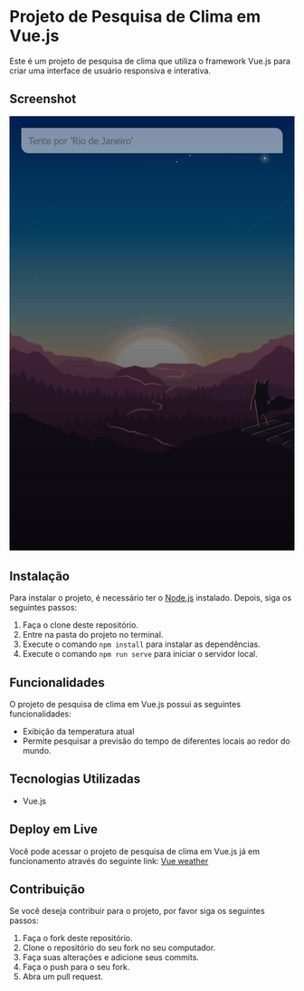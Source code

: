 # Projeto de Pesquisa de Clima em Vue.js

Este é um projeto de pesquisa de clima que utiliza o framework Vue.js para criar uma interface de usuário responsiva e interativa.

## Screenshot

![Nome da imagem](https://raw.githubusercontent.com/FelipeManchester/vue-weather/master/screenshot.png)

## Instalação

Para instalar o projeto, é necessário ter o [Node.js](https://nodejs.org/) instalado. Depois, siga os seguintes passos:

1. Faça o clone deste repositório.
2. Entre na pasta do projeto no terminal.
3. Execute o comando `npm install` para instalar as dependências.
4. Execute o comando `npm run serve` para iniciar o servidor local.

## Funcionalidades

O projeto de pesquisa de clima em Vue.js possui as seguintes funcionalidades:

- Exibição da temperatura atual
- Permite pesquisar a previsão do tempo de diferentes locais ao redor do mundo.

## Tecnologias Utilizadas

- Vue.js

## Deploy em Live

Você pode acessar o projeto de pesquisa de clima em Vue.js já em funcionamento através do seguinte link: [Vue weather](https://vue-weather-delta-three.vercel.app/)

## Contribuição

Se você deseja contribuir para o projeto, por favor siga os seguintes passos:

1. Faça o fork deste repositório.
2. Clone o repositório do seu fork no seu computador.
3. Faça suas alterações e adicione seus commits.
4. Faça o push para o seu fork.
5. Abra um pull request.
